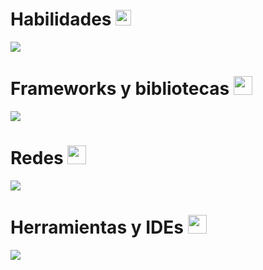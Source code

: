 <div>
    <h1>Habilidades <picture><img src = "https://github.com/7oSkaaa/7oSkaaa/blob/main/Images/Programming_Languages.gif?raw=true" width = 25px>  </picture></h1>
    <p>
      <a href="https://skillicons.dev">
        <img src="https://skillicons.dev/icons?i=py,c,js,html,css, aws" />
      </a>
    </p> 
</div>
<div>
    <h1>Frameworks y bibliotecas <picture><img src = "https://github.com/7oSkaaa/7oSkaaa/blob/main/Images/Front_End.gif?raw=true" width = 30px></picture></h1>
    <p>
      <a href="https://skillicons.dev">
        <img src="https://skillicons.dev/icons?i=react,django,bootstrap,sass,tailwind" />
      </a>
    </p>  
</div>

<div>
    <h1>Redes <picture><img src = "https://github.com/7oSkaaa/7oSkaaa/blob/main/Images/Software_Tools.gif?raw=true" width = 30px></picture></h1>
    <p>
      <a href="https://skillicons.dev">
        <img src="https://skillicons.dev/icons?i=discord,gmail,instagram,linkedin" />
      </a>
    </p>
</div>
<div>
    <h1>Herramientas y IDEs <picture> <img src = "https://github.com/7oSkaaa/7oSkaaa/blob/main/Images/IDEs.gif?raw=true" width = 30px>  </picture> </picture></h1>
    <p>
      <a href="https://skillicons.dev">
        <img src="https://skillicons.dev/icons?i=git,github,ai,vscode,eclipse,vite"" />
      </a>
    </p>
</div>
